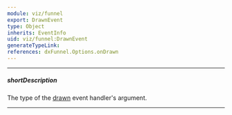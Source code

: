 ```yaml
---
module: viz/funnel
export: DrawnEvent
type: Object
inherits: EventInfo
uid: viz/funnel:DrawnEvent
generateTypeLink: 
references: dxFunnel.Options.onDrawn
---
```

---
##### shortDescription
The type of the [drawn]({basewidgetpath}/Events/#drawn) event handler's argument.

---
<!-- Description goes here -->